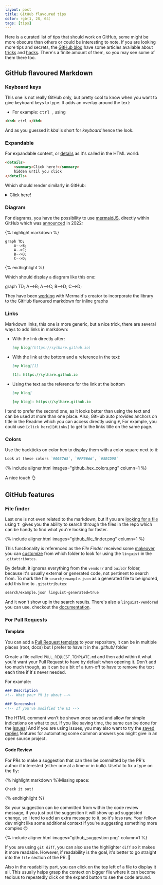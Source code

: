 ```yaml
---
layout: post
title: GitHub flavoured tips
color: rgb(1, 28, 64)
tags: [tips]
---
```


Here is a curated list of tips that should work on GitHub, some might be more obscure than others or could be interesting
to note. If you are looking more tips and secrets, the [GitHub blog][1] have some articles available about [tricks][2] and
[hacks][3]. There's a finite amount of them, so you may see some of them there too.

## GitHub flavoured Markdown

### Keyboard keys

This one is not really GitHub only, but pretty cool to know when you want to give keyboard keys to type. It adds an 
overlay around the text:

- For example: <kbd> ctrl </kbd>, using

```html
<kbd> ctrl </kbd>
```

And as you guessed it _kbd_ is short for _keyboard_ hence the look.

### Expandable

For expandable content, or [details][12] as it's called in the HTML world:

```html
<details>
    <summary>Click here!</summary>
    hidden until you click
</details>
```

Which should render similarly in GitHub:

<details>
    <summary>Click here!</summary>
    hidden until you click
</details>

### Diagram

For diagrams, you have the possibility to use [mermaidJS][11], directly within GitHub which was [announced][9] in 2022:

{% highlight markdown %}
```mermaid
graph TD;
    A-->B;
    A-->C;
    B-->D;
    C-->D;
```
{% endhighlight %}

Which should display a diagram like this one:

<div class="mermaid">
graph TD;
    A-->B;
    A-->C;
    B-->D;
    C-->D;
</div>

They have been [working][10] with Mermaid's creator to incorporate the library to the GitHub flavoured markdown for inline
graphs

### Links

Markdown links, this one is more generic, but a nice trick, there are several ways to add links in markdown:

- With the link directly after:
  ```markdown
  [my blog](https://sylhare.github.io)
  ```
- With the link at the bottom and a reference in the text:
  ```markdown
  [my blog][1]
  
  [1]: https://sylhare.github.io
  ```
- Using the text as the reference for the link at the bottom
  ```markdown
  [my blog]
  
  [my blog]: https://sylhare.github.io
  ```

I tend to prefer the second one, as it looks better than using the text and can be used at more than one place.
Also, GitHub auto provides anchors on title in the Readme which you can access directly using `#`, For example, you
could use `[click here][#Links]` to get to the links title on the same page.

### Colors

Use the backticks on color hex to display them with a color square next to it:

```markdown
Look at these colors `#0087d5`, `#FF66dd`, `#5BCD98`
```

{% include aligner.html images="github_hex_colors.png" column=1 %}

A nice touch 👌

## GitHub features

### File finder

Last one is not even related to the markdown, but if you are [looking for a file][8] using <kbd> t </kbd> gives 
you the ability to search through the files in the repo which can be handy to find what you're looking for faster.

{% include aligner.html images="github_file_finder.png" column=1 %}

This functionality is referenced as the _File Finder_ received some [makeover][7], you can [customize][7] from which
folder to look for using the `linguist` in the `.gitattributes`.

By default, it ignores everything from the `vendor/` and `build/` folder, because it's usually external or generated code,
not pertinent to search from.
To mark the file `search/example.json` as a generated file to be ignored, add this line to `.gitattributes`:

```bash
search/example.json linguist-generated=true
```

And it won't show up in the search results. There's also a `linguist-vendored` you can use, checkout the [documentation][13].


### For Pull Requests

#### Template

You can add a [Pull Request template][5] to your repository, it can be in multiple places (root, docs) but I prefer to 
have it in the _.github/_ folder

Create a file called `PULL_REQUEST_TEMPLATE.md` and then add within it what you'd want your Pull Request to have by 
default when opening it. Don't add too much though, as it can be a bit of a turn-off to have to remove the text each 
time if it's never needed. 

For example:

```markdown
### Description
<!-- What your PR is about -->

### Screenshot
<!-- If you've modified the UI -->
```

The HTML comment won't be shown once saved and allow for simple indications on what to put.
If you like saving time, the same can be done for the [issues][6]! And if you are using issues, you may also want to try
the [saved replies][4] features for automating some common answers you might give in an open source project.

#### Code Review

For PRs to make a suggestion that can then be committed by the PR's author if interested (either one at a time or in
bulk). Useful to fix a type on the fly:

{% highlight markdown %}Missing space:

```suggestion
Check it out!
```
{% endhighlight %} 

So your suggestion can be committed from within the code review message, if you just put the suggestion it will show up
ad suggested change, so I tend to add an extra message to it, so it's less raw. Your fellow dev might like some 
additional context if you're suggesting something more complex 🙃

{% include aligner.html images="github_suggestion.png" column=1 %}

If you are using `git diff`, you can also use the highlighter `diff` so it makes it more readable. However, if readability
is the goal, it's better to go straight into the `file` section of the PR. 🤷

Also in the readability part, you can click on the top left of a file to display it all. This usually helps grasp the 
context on bigger file where it can become tedious to repeatedly click on the expand button to see the code around.


[1]: https://github.blog/?s=github+tips
[2]: https://github.blog/2020-04-09-github-protips-tips-tricks-hacks-and-secrets-from-lee-reilly
[3]: https://github.blog/2020-05-14-github-protips-tips-tricks-hacks-and-secrets-from-luke-hefson/
[4]: https://docs.github.com/en/get-started/writing-on-github/working-with-saved-replies/using-saved-replies
[5]: https://docs.github.com/en/communities/using-templates-to-encourage-useful-issues-and-pull-requests/creating-a-pull-request-template-for-your-repository
[6]: https://docs.github.com/en/communities/using-templates-to-encourage-useful-issues-and-pull-requests/configuring-issue-templates-for-your-repository#configuring-the-template-chooser
[7]: https://github.blog/changelog/2022-07-28-file-finder-customize-default-exclusions/
[8]: https://github.blog/2011-02-10-introducing-the-file-finder/
[9]: https://github.blog/changelog/2022-08-09-wikis-now-support-math-and-mermaid-diagrams/
[10]: https://github.blog/2022-02-14-include-diagrams-markdown-files-mermaid/
[11]: https://github.com/mermaid-js/mermaid#readme
[12]: https://developer.mozilla.org/en-US/docs/Web/HTML/Element/details
[13]: https://docs.github.com/en/repositories/working-with-files/managing-files/customizing-how-changed-files-appear-on-github
